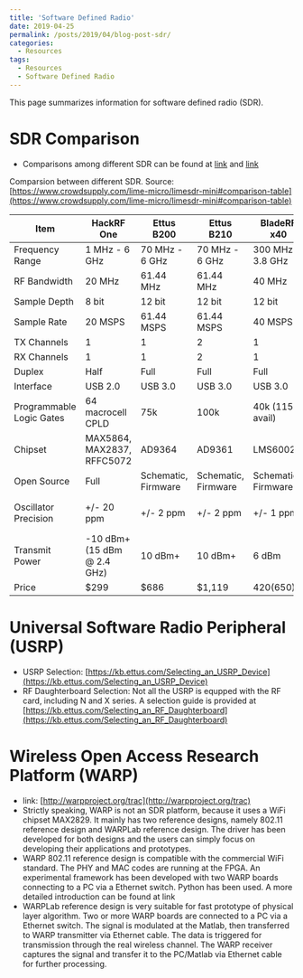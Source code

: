 ```yaml
---
title: 'Software Defined Radio'
date: 2019-04-25
permalink: /posts/2019/04/blog-post-sdr/
categories:
  - Resources
tags:
  - Resources
  - Software Defined Radio
---
```


This page summarizes information for software defined radio (SDR).

# SDR Comparison
* Comparisons among different SDR can be found at [link](https://www.crowdsupply.com/lime-micro/limesdr) and [link](https://www.rtl-sdr.com/about-rtl-sdr/)

Comparsion between different SDR. Source: [https://www.crowdsupply.com/lime-micro/limesdr-mini#comparison-table](https://www.crowdsupply.com/lime-micro/limesdr-mini#comparison-table)

| Item                     | HackRF One                  | Ettus B200          | Ettus B210          | BladeRF x40         | RTL-SDR          | LimeSDR                           | LimeSDR Mini                        |
|--------------------------|-----------------------------|---------------------|---------------------|---------------------|------------------|-----------------------------------|-------------------------------------|
| Frequency Range          | 1 MHz - 6 GHz               | 70 MHz - 6 GHz      | 70 MHz - 6 GHz      | 300 MHz - 3.8 GHz   | 22 MHz - 2.2 GHz | 100 kHz - 3.8 GHz                 | 10 MHz - 3.5 GHz                    |
| RF Bandwidth             | 20 MHz                      | 61.44 MHz           | 61.44 MHz           | 40 MHz              | 3.2 MHz          | 61.44 MHz                         | 30.72 MHz                           |
| Sample Depth             | 8 bit                       | 12 bit              | 12 bit              | 12 bit              | 8 bit            | 12 bit                            | 12 bit                              |
| Sample Rate              | 20 MSPS                     | 61.44 MSPS          | 61.44 MSPS          | 40 MSPS             | 3.2 MSPS         | 61.44 MSPS                        | 30.72MSPS                           |
| TX Channels              | 1                           | 1                   | 2                   | 1                   | 0                | 2                                 | 1                                   |
| RX Channels              | 1                           | 1                   | 2                   | 1                   | 1                | 2                                 | 1                                   |
| Duplex                   | Half                        | Full                | Full                | Full                | N/A              | Full                              | Full                                |
| Interface                | USB 2.0                     | USB 3.0             | USB 3.0             | USB 3.0             | USB 2.0          | USB 3.0                           | USB 3.0                             |
| Programmable Logic Gates | 64 macrocell CPLD           | 75k                 | 100k                | 40k (115k avail)    | N/A              | 40k                               | 16K                                 |
| Chipset                  | MAX5864, MAX2837, RFFC5072  | AD9364              | AD9361              | LMS6002M            | RTL2832U         | LMS7002M                          | LMS7002M                            |
| Open Source              | Full                        | Schematic, Firmware | Schematic, Firmware | Schematic, Firmware | No               | Full                              | Full                                |
| Oscillator Precision     | +/- 20 ppm                  | +/- 2 ppm           | +/- 2 ppm           | +/- 1 ppm           | ?                | +/-1 ppm initial, +/-4 ppm stable | +/- 1 ppm initial, +/- 4 ppm stable |
| Transmit Power           | -10 dBm+ (15 dBm @ 2.4 GHz) | 10 dBm+             | 10 dBm+             | 6 dBm               | N/A              | max 10 dBm (depending on freq.)   | max 10 dBm (depending on freq.)     |
| Price                    | $299                        | $686                | $1,119              | $420 ($650)         | ~$10             | $299                              | $159                                |



# Universal Software Radio Peripheral (USRP)
* USRP Selection: [https://kb.ettus.com/Selecting_an_USRP_Device](https://kb.ettus.com/Selecting_an_USRP_Device)
* RF Daughterboard Selection: Not all the USRP is equpped with the RF card, including N and X series. A selection guide is provided at [https://kb.ettus.com/Selecting_an_RF_Daughterboard](https://kb.ettus.com/Selecting_an_RF_Daughterboard)

# Wireless Open Access Research Platform (WARP)
* link: [http://warpproject.org/trac](http://warpproject.org/trac)
* Strictly speaking, WARP is not an SDR platform, because it uses a WiFi chipset MAX2829. It mainly has two reference designs, namely 802.11 reference design and WARPLab reference design. The driver has been developed for both designs and the users can simply focus on developing their applications and prototypes.
* WARP 802.11 reference design is compatible with the commercial WiFi standard. The PHY and MAC codes are running at the FPGA. An experimental framework has been developed with two WARP boards connecting to a PC via a Ethernet switch. Python has been used. A more detailed introduction can be found at link
* WARPLab reference design is very suitable for fast prototype of physical layer algorithm. Two or more WARP boards are connected to a PC via a Ethernet switch.  The signal is modulated at the Matlab, then transferred to WARP transmitter via Ethernet cable. The data is triggered for transmission through the real wireless channel. The WARP receiver captures the signal and transfer it to the PC/Matlab via Ethernet cable for further processing.
